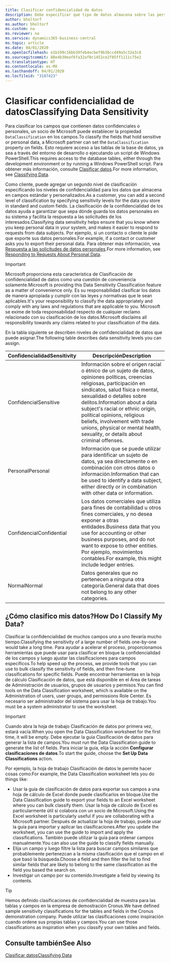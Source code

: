 ```yaml
---
title: Clasificar confidencialidad de datos
description: Debe especificar qué tipo de datos almacena sobre las personas para que pueda responder a las solicitudes de los asuntos de datos.
author: bholtorf
ms.author: bholtorf
ms.custom: na
ms.reviewer: na
ms.service: dynamics365-business-central
ms.topic: article
ms.date: 04/01/2020
ms.openlocfilehash: e1b199c16bb39feb4ecbef9b36ccd49a5c32e3c8
ms.sourcegitcommit: 88e4b30eaf6fa32af0c1452ce2f85ff1111c75e2
ms.translationtype: HT
ms.contentlocale: es-MX
ms.lasthandoff: 04/01/2020
ms.locfileid: "3187423"
---
```

# <a name="classifying-data-sensitivity"></a><span data-ttu-id="32a76-103">Clasificar confidencialidad de datos</span><span class="sxs-lookup"><span data-stu-id="32a76-103">Classifying Data Sensitivity</span></span>
<span data-ttu-id="32a76-104">Para clasificar los campos que contienen datos confidenciales o personales, un socio de Microsoft puede establecer la propiedad ```DataClassification``` en los campos.</span><span class="sxs-lookup"><span data-stu-id="32a76-104">To classify the fields that hold sensitive or personal data, a Microsoft partner can set the ```DataClassification``` property on fields.</span></span> <span data-ttu-id="32a76-105">Esto requiere acceso a las tablas de la base de datos, ya sea a través del entorno de desarrollo o ejecutando un script de Windows PowerShell.</span><span class="sxs-lookup"><span data-stu-id="32a76-105">This requires access to the database tables, either through the development environment or by running a Windows PowerShell script.</span></span> <span data-ttu-id="32a76-106">Para obtener más información, consulte [Clasificar datos](/dynamics365/business-central/dev-itpro/developer/devenv-classifying-data).</span><span class="sxs-lookup"><span data-stu-id="32a76-106">For more information, see [Classifying Data](/dynamics365/business-central/dev-itpro/developer/devenv-classifying-data).</span></span>  

<span data-ttu-id="32a76-107">Como cliente, puede agregar un segundo nivel de clasificación especificando los niveles de confidencialidad para los datos que almacena en campos estándar y personalizados.</span><span class="sxs-lookup"><span data-stu-id="32a76-107">As a customer, you can add a second level of classification by specifying sensitivity levels for the data you store in standard and custom fields.</span></span> <span data-ttu-id="32a76-108">La clasificación de la confidencialidad de los datos ayuda a garantizar que sepa dónde guarda los datos personales en su sistema y facilita la respuesta a las solicitudes de los interesados.</span><span class="sxs-lookup"><span data-stu-id="32a76-108">Classifying data sensitivity helps ensure that you know where you keep personal data in your system, and makes it easier to respond to requests from data subjects.</span></span> <span data-ttu-id="32a76-109">Por ejemplo, si un contacto o cliente le pide que exporte sus datos personales.</span><span class="sxs-lookup"><span data-stu-id="32a76-109">For example, if a contact or customer asks you to export their personal data.</span></span> <span data-ttu-id="32a76-110">Para obtener más información, vea [Respuesta a las solicitudes de datos personales](admin-responding-to-requests-about-personal-data.md).</span><span class="sxs-lookup"><span data-stu-id="32a76-110">For more information, see [Responding to Requests About Personal Data](admin-responding-to-requests-about-personal-data.md).</span></span>

> [!Important]
> <span data-ttu-id="32a76-111">Microsoft proporciona esta característica de Clasificación de confidencialidad de datos como una cuestión de conveniencia solamente.</span><span class="sxs-lookup"><span data-stu-id="32a76-111">Microsoft is providing this Data Sensitivity Classification feature as a matter of convenience only.</span></span> <span data-ttu-id="32a76-112">Es su responsabilidad clasificar los datos de manera apropiada y cumplir con las leyes y normativas que le sean aplicables.</span><span class="sxs-lookup"><span data-stu-id="32a76-112">It's your responsibility to classify the data appropriately and comply with any laws and regulations that are applicable to you.</span></span> <span data-ttu-id="32a76-113">Microsoft se exime de toda responsabilidad respecto de cualquier reclamo relacionado con su clasificación de los datos.</span><span class="sxs-lookup"><span data-stu-id="32a76-113">Microsoft disclaims all responsibility towards any claims related to your classification of the data.</span></span>  

<span data-ttu-id="32a76-114">En la tabla siguiente se describen niveles de confidencialidad de datos que puede asignar.</span><span class="sxs-lookup"><span data-stu-id="32a76-114">The following table describes data sensitivity levels you can assign.</span></span>

|<span data-ttu-id="32a76-115">Confidencialidad</span><span class="sxs-lookup"><span data-stu-id="32a76-115">Sensitivity</span></span>|<span data-ttu-id="32a76-116">Descripción</span><span class="sxs-lookup"><span data-stu-id="32a76-116">Description</span></span>|
|----|----|
|<span data-ttu-id="32a76-117">Confidencial</span><span class="sxs-lookup"><span data-stu-id="32a76-117">Sensitive</span></span> | <span data-ttu-id="32a76-118">Información sobre el origen racial o étnico de un sujeto de datos, opiniones políticas, creencias religiosas, participación en sindicatos, salud física o mental, sexualidad o detalles sobre delitos.</span><span class="sxs-lookup"><span data-stu-id="32a76-118">Information about a data subject's racial or ethnic origin, political opinions, religious beliefs, involvement with trade unions, physical or mental health, sexuality, or details about criminal offenses.</span></span> |
|<span data-ttu-id="32a76-119">Personal</span><span class="sxs-lookup"><span data-stu-id="32a76-119">Personal</span></span> | <span data-ttu-id="32a76-120">Información que se puede utilizar para identificar un sujeto de datos, ya sea directamente o en combinación con otros datos o información.</span><span class="sxs-lookup"><span data-stu-id="32a76-120">Information that can be used to identify a data subject, either directly or in combination with other data or information.</span></span>|
|<span data-ttu-id="32a76-121">Confidencial</span><span class="sxs-lookup"><span data-stu-id="32a76-121">Confidential</span></span> | <span data-ttu-id="32a76-122">Los datos comerciales que utiliza para fines de contabilidad u otros fines comerciales, y no desea exponer a otras entidades.</span><span class="sxs-lookup"><span data-stu-id="32a76-122">Business data that you use for accounting or other business purposes, and do not want to expose to other entities.</span></span> <span data-ttu-id="32a76-123">Por ejemplo, movimientos contables.</span><span class="sxs-lookup"><span data-stu-id="32a76-123">For example, this might include ledger entries.</span></span>|
|<span data-ttu-id="32a76-124">Normal</span><span class="sxs-lookup"><span data-stu-id="32a76-124">Normal</span></span> | <span data-ttu-id="32a76-125">Datos generales que no pertenecen a ninguna otra categoría.</span><span class="sxs-lookup"><span data-stu-id="32a76-125">General data that does not belong to any other categories.</span></span>|

## <a name="how-do-i-classify-my-data"></a><span data-ttu-id="32a76-126">¿Cómo clasifico mis datos?</span><span class="sxs-lookup"><span data-stu-id="32a76-126">How Do I Classify My Data?</span></span>
<span data-ttu-id="32a76-127">Clasificar la confidencialidad de muchos campos uno a uno llevaría mucho tiempo.</span><span class="sxs-lookup"><span data-stu-id="32a76-127">Classifying the sensitivity of a large number of fields one-by-one would take a long time.</span></span> <span data-ttu-id="32a76-128">Para ayudar a acelerar el proceso, proporcionamos herramientas que puede usar para clasificar en bloque la confidencialidad de los campos y luego ajustar las clasificaciones para campos específicos.</span><span class="sxs-lookup"><span data-stu-id="32a76-128">To help speed up the process, we provide tools that you can use to bulk classify the sensitivity of fields, and then fine-tune classifications for specific fields.</span></span> <span data-ttu-id="32a76-129">Puede encontrar herramientas en la hoja de cálculo Clasificación de datos, que está disponible en el Área de tareas de Administración de usuarios, grupos de usuarios y permisos.</span><span class="sxs-lookup"><span data-stu-id="32a76-129">You can find tools on the Data Classification worksheet, which is available on the Administration of users, user groups, and permissions Role Center.</span></span> <span data-ttu-id="32a76-130">Es necesario ser administrador del sistema para usar la hoja de trabajo.</span><span class="sxs-lookup"><span data-stu-id="32a76-130">You must be a system administrator to use the worksheet.</span></span>

> [!Important]
> <span data-ttu-id="32a76-131">Cuando abra la hoja de trabajo Clasificación de datos por primera vez, estará vacía.</span><span class="sxs-lookup"><span data-stu-id="32a76-131">When you open the Data Classification worksheet for the first time, it will be empty.</span></span> <span data-ttu-id="32a76-132">Debe ejecutar la guía Clasificación de datos para generar la lista de campos.</span><span class="sxs-lookup"><span data-stu-id="32a76-132">You must run the Data Classification guide to generate the list of fields.</span></span> <span data-ttu-id="32a76-133">Para iniciar la guía, elija la acción **Configurar clasificaciones de datos**.</span><span class="sxs-lookup"><span data-stu-id="32a76-133">To start the guide, choose the **Set Up Data Classifications** action.</span></span>

<span data-ttu-id="32a76-134">Por ejemplo, la hoja de trabajo Clasificación de datos le permite hacer cosas como:</span><span class="sxs-lookup"><span data-stu-id="32a76-134">For example, the Data Classification worksheet lets you do things like:</span></span>  

* <span data-ttu-id="32a76-135">Usar la guía de clasificación de datos para exportar sus campos a una hoja de cálculo de Excel donde puede clasificarlos en bloque.</span><span class="sxs-lookup"><span data-stu-id="32a76-135">Use the Data Classification guide to export your fields to an Excel worksheet where you can bulk classify them.</span></span> <span data-ttu-id="32a76-136">Usar la hoja de cálculo de Excel es particularmente útil si colabora con un socio de Microsoft.</span><span class="sxs-lookup"><span data-stu-id="32a76-136">Using the Excel worksheet is particularly useful if you are collaborating with a Microsoft partner.</span></span> <span data-ttu-id="32a76-137">Después de actualizar la hoja de trabajo, puede usar la guía para importar y aplicar las clasificaciones.</span><span class="sxs-lookup"><span data-stu-id="32a76-137">After you update the worksheet, you can use the guide to import and apply the classifications.</span></span> <span data-ttu-id="32a76-138">También puede utilizar la guía para ordenar campos manualmente.</span><span class="sxs-lookup"><span data-stu-id="32a76-138">You can also use the guide to classify fields manually.</span></span>  
* <span data-ttu-id="32a76-139">Elija un campo y luego filtre la lista para buscar campos similares que probablemente pertenezcan a la misma clasificación que el campo en el que basó la búsqueda.</span><span class="sxs-lookup"><span data-stu-id="32a76-139">Choose a field and then filter the list to find similar fields that are likely to belong to the same classification as the field you based the search on.</span></span>  
* <span data-ttu-id="32a76-140">Investigar un campo por su contenido.</span><span class="sxs-lookup"><span data-stu-id="32a76-140">Investigate a field by viewing its contents.</span></span>  

> [!Tip]
> <span data-ttu-id="32a76-141">Hemos definido clasificaciones de confidencialidad de muestra para las tablas y campos en la empresa de demostración Cronus.</span><span class="sxs-lookup"><span data-stu-id="32a76-141">We have defined sample sensitivity classifications for the tables and fields in the Cronus demonstration company.</span></span> <span data-ttu-id="32a76-142">Puede utilizar las clasificaciones como inspiración cuando ordene sus propias tablas y campos.</span><span class="sxs-lookup"><span data-stu-id="32a76-142">You can use those classifications as inspiration when you classify your own tables and fields.</span></span>

## <a name="see-also"></a><span data-ttu-id="32a76-143">Consulte también</span><span class="sxs-lookup"><span data-stu-id="32a76-143">See Also</span></span>

[<span data-ttu-id="32a76-144">Clasificar datos</span><span class="sxs-lookup"><span data-stu-id="32a76-144">Classifying Data</span></span>](/dynamics365/business-central/dev-itpro/developer/devenv-classifying-data)  
